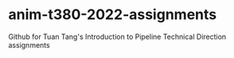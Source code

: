 # anim-t380-2022-assignments

Github for Tuan Tang's Introduction to Pipeline Technical Direction assignments
